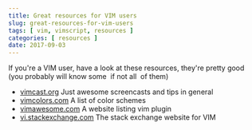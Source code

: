 ```yaml
---
title: Great resources for VIM users 
slug: great-resources-for-vim-users
tags: [ vim, vimscript, resources ]
categories: [ resources ]
date: 2017-09-03
---
```


If you're a VIM user, have a look at these resources, they're pretty good (you
probably will know some ­ if not all ­ of them)

- [vimcast.org](http://vimcast.org) Just awesome screencasts and tips in general
- [vimcolors.com](http://vimcolors.com) A list of color schemes
- [vimawesome.com](http://vimawesome.com) A website listing vim plugin
- [vi.stackexchange.com](http://vi.stackexchange.com) The stack exchange website for VIM




